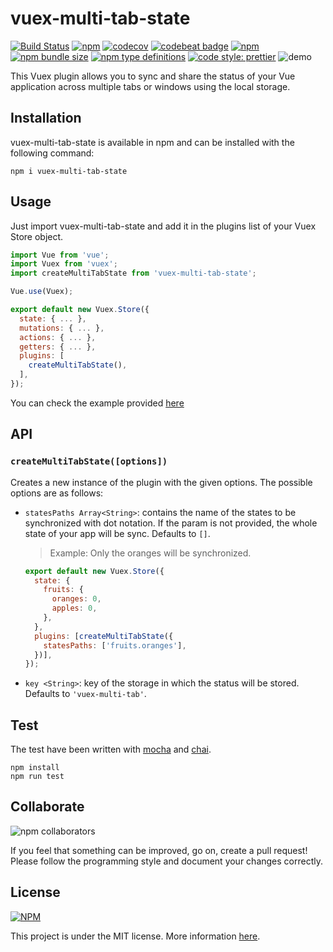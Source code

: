 # vuex-multi-tab-state

[![Build Status](https://travis-ci.com/gabrielmbmb/vuex-multi-tab-state.svg?branch=master)](https://travis-ci.com/gabrielmbmb/vuex-multi-tab-state)
[![npm](https://img.shields.io/npm/v/vuex-multi-tab-state)](https://www.npmjs.com/package/vuex-multi-tab-state)
[![codecov](https://codecov.io/gh/gabrielmbmb/vuex-multi-tab-state/branch/master/graph/badge.svg)](https://codecov.io/gh/gabrielmbmb/vuex-multi-tab-state)
[![codebeat badge](https://codebeat.co/badges/9c5328f7-a70e-412a-a68a-ce67668bfc0d)](https://codebeat.co/projects/github-com-gabrielmbmb-vuex-multi-tab-state-master)
[![npm](https://img.shields.io/npm/dm/vuex-multi-tab-state)](https://www.npmjs.com/package/vuex-multi-tab-state)
[![npm bundle size](https://img.shields.io/bundlephobia/min/vuex-multi-tab-state)](https://www.npmjs.com/package/vuex-multi-tab-state)
[![npm type definitions](https://img.shields.io/npm/types/vuex-multi-tab-state)](https://www.npmjs.com/package/vuex-multi-tab-state)
[![code style: prettier](https://img.shields.io/badge/code_style-prettier-ff69b4.svg)](https://github.com/prettier/prettier)
![demo](https://raw.githubusercontent.com/gabrielmbmb/vuex-multi-tab-state/master/.github/demo.gif?token=AHBT6NTORAZEFGKQRZ3IC4C6KHJA6)

This Vuex plugin allows you to sync and share the status of your Vue application across multiple tabs or windows using the local storage.

## Installation

vuex-multi-tab-state is available in npm and can be installed with the following command:

    npm i vuex-multi-tab-state

## Usage

Just import vuex-multi-tab-state and add it in the plugins list of your Vuex Store object.

```javascript
import Vue from 'vue';
import Vuex from 'vuex';
import createMultiTabState from 'vuex-multi-tab-state';

Vue.use(Vuex);

export default new Vuex.Store({
  state: { ... },
  mutations: { ... },
  actions: { ... },
  getters: { ... },
  plugins: [
    createMultiTabState(),
  ],
});
```

You can check the example provided [here](https://github.com/gabrielmbmb/vuex-multi-tab-state/tree/master/examples/basic)

## API

### `createMultiTabState([options])`

Creates a new instance of the plugin with the given options. The possible options are as follows:

- `statesPaths Array<String>`: contains the name of the states to be synchronized with dot notation. If the param is not provided, the whole state of your app will be sync. Defaults to `[]`.

  > Example: Only the oranges will be synchronized.

  ```javascript
  export default new Vuex.Store({
    state: {
      fruits: {
        oranges: 0,
        apples: 0,
      },
    },
    plugins: [createMultiTabState({
      statesPaths: ['fruits.oranges'],
    })],
  });
  ```

- `key <String>`: key of the storage in which the status will be stored. Defaults to `'vuex-multi-tab'`.

## Test

The test have been written with [mocha](https://github.com/mochajs/mocha) and [chai](https://github.com/chaijs/chai).

    npm install
    npm run test

## Collaborate

![npm collaborators](https://img.shields.io/npm/collaborators/vuex-multi-tab-state)

If you feel that something can be improved, go on, create a pull request! Please follow the programming style and document your changes correctly.

## License

[![NPM](https://img.shields.io/npm/l/vuex-multi-tab-state)](https://github.com/gabrielmbmb/vuex-multi-tab-state/blob/master/LICENSE)

This project is under the MIT license. More information [here](https://github.com/gabrielmbmb/vuex-multi-tab-state/blob/master/LICENSE).
